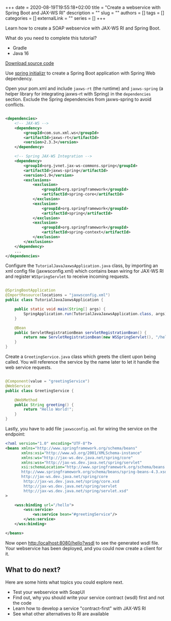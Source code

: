 +++
date = 2020-08-19T19:55:18+02:00
title = "Create a webservice with Spring Boot and JAX-WS RI"
description = ""
slug = ""
authors = []
tags = []
categories = []
externalLink = ""
series = []
+++

Learn how to create a SOAP webservice with JAX-WS RI and Spring Boot.

What do you need to complete this tutorial?

* Gradle
* Java 16

[Download source code](https://github.com/donho-tech/tutorial-java-jaxws)

Use [spring initializr](https://start.spring.io/) to create a Spring Boot application with Spring Web dependency.

Open your pom.xml and include `jaxws-rt` (the runtime) and `jaxws-spring` (a helper library for
integrating jaxws-rt with Spring) in the `dependencies` section. Exclude the Spring dependencies from
jaxws-spring to avoid conflicts.

```xml

<dependencies>
    <!-- JAX-WS -->
    <dependency>
        <groupId>com.sun.xml.ws</groupId>
        <artifactId>jaxws-rt</artifactId>
        <version>2.3.3</version>
    </dependency>

    <!-- Spring JAX-WS Integration -->
    <dependency>
        <groupId>org.jvnet.jax-ws-commons.spring</groupId>
        <artifactId>jaxws-spring</artifactId>
        <version>1.9</version>
        <exclusions>
            <exclusion>
                <groupId>org.springframework</groupId>
                <artifactId>spring-core</artifactId>
            </exclusion>
            <exclusion>
                <groupId>org.springframework</groupId>
                <artifactId>spring</artifactId>
            </exclusion>
            <exclusion>
                <groupId>org.springframework</groupId>
                <artifactId>spring-context</artifactId>
            </exclusion>
        </exclusions>
    </dependency>
    ...
</dependencies>
```

Configure the `TutorialJavaJaxwsApplication.java` class, by importing an xml config file (jaxwsconfig.xml) which
contains bean wiring for JAX-WS RI and register `WSSpringServlet` to receive incoming requests.

```java

@SpringBootApplication
@ImportResource(locations = "jaxwsconfig.xml")
public class TutorialJavaJaxwsApplication {

    public static void main(String[] args) {
        SpringApplication.run(TutorialJavaJaxwsApplication.class, args);
    }

    @Bean
    public ServletRegistrationBean servletRegistrationBean() {
        return new ServletRegistrationBean(new WSSpringServlet(), "/hello");
    }
}
```

Create a `GreetingService.java` class which greets the client upon being called. You will reference the service by the
name later to let it handle the web service requests.

```java

@Component(value = "greetingService")
@WebService
public class GreetingService {

    @WebMethod
    public String greeting() {
        return "Hello World!";
    }
}
```

Lastly, you have to add file `jaxwsconfig.xml` for wiring the service on the endpoint:

```xml
<?xml version="1.0" encoding="UTF-8"?>
<beans xmlns="http://www.springframework.org/schema/beans"
       xmlns:xsi="http://www.w3.org/2001/XMLSchema-instance"
       xmlns:ws="http://jax-ws.dev.java.net/spring/core"
       xmlns:wss="http://jax-ws.dev.java.net/spring/servlet"
       xsi:schemaLocation="http://www.springframework.org/schema/beans
       http://www.springframework.org/schema/beans/spring-beans-4.3.xsd
       http://jax-ws.dev.java.net/spring/core
        http://jax-ws.dev.java.net/spring/core.xsd
        http://jax-ws.dev.java.net/spring/servlet
        http://jax-ws.dev.java.net/spring/servlet.xsd"
>

    <wss:binding url="/hello">
        <wss:service>
            <ws:service bean="#greetingService"/>
        </wss:service>
    </wss:binding>

</beans>
```

Now open <http:/localhost:8080/hello?wsdl> to see the generated wsdl file. Your webservice has been deployed, and you
could now create a client for it.

## What to do next?

Here are some hints what topics you could explore next.
* Test your webservice with SoapUI
* Find out, why you should write your service contract (wsdl) first and not the code
* Learn how to develop a service "contract-first" with JAX-WS RI
* See what other alternatives to RI are available
